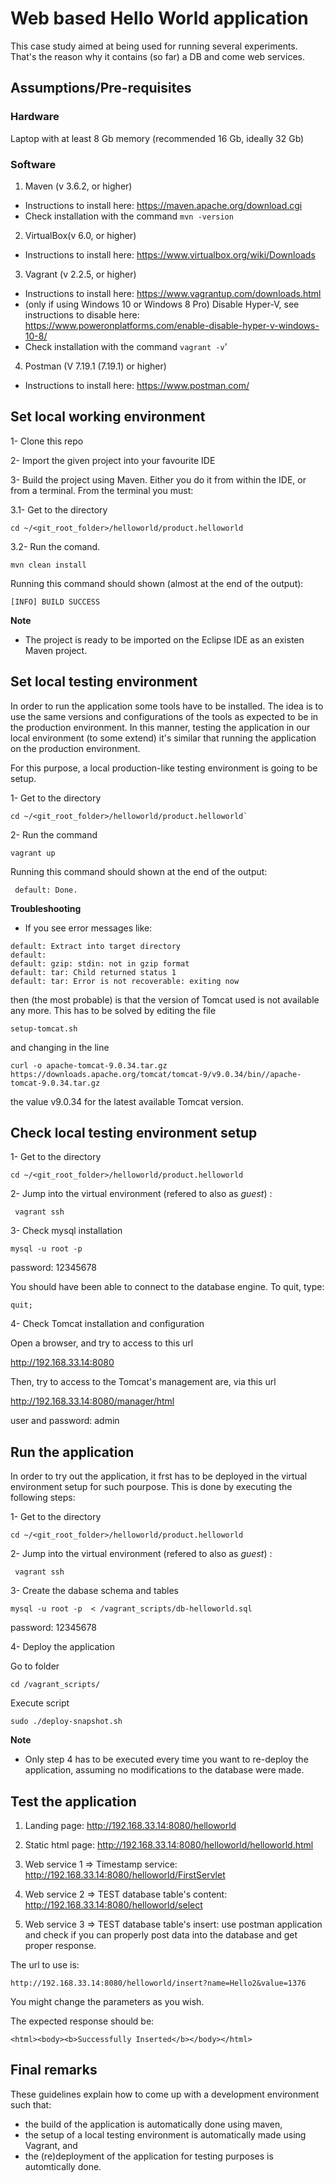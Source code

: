 # Web based Hello World application
This case study aimed at being used for running several experiments.
That's the reason why it contains (so far) a DB and come web services.


## Assumptions/Pre-requisites

### Hardware
Laptop with at least 8 Gb memory (recommended 16 Gb, ideally 32 Gb)

### Software
1. Maven (v 3.6.2, or higher)
* Instructions to install here: https://maven.apache.org/download.cgi
* Check installation with the command `mvn -version`



2. VirtualBox(v 6.0, or higher)
* Instructions to install here: https://www.virtualbox.org/wiki/Downloads 


3. Vagrant (v 2.2.5, or higher) 
* Instructions to install here: https://www.vagrantup.com/downloads.html
* (only if using Windows 10 or Windows 8 Pro) Disable Hyper-V, see instructions to disable here: https://www.poweronplatforms.com/enable-disable-hyper-v-windows-10-8/
* Check installation with the command `vagrant -v`'


4. Postman (V 7.19.1 (7.19.1) or higher)
* Instructions to install here: https://www.postman.com/




## Set local working environment

1- Clone this repo

2- Import the given project into your favourite IDE

3- Build the project using Maven. Either you do it from within the IDE, or from a terminal. From the terminal you must:

3.1-  Get to the directory

```
cd ~/<git_root_folder>/helloworld/product.helloworld
```

3.2- Run the comand.

```
mvn clean install
```

Running this command should shown (almost at the end of the output):

```
[INFO] BUILD SUCCESS
```


**Note**

* The project is ready to be imported on the Eclipse IDE as an existen Maven project.




## Set local testing environment
In order to run the application some tools have to be installed. The idea is to use the same versions and configurations of the tools
as expected to be in the production environment. In this manner, testing the application in our local environment (to some extend) 
it's similar that running the application on the production environment. 

For this purpose, a local production-like testing environment is going to be setup. 


1-  Get to the directory

```
cd ~/<git_root_folder>/helloworld/product.helloworld`
```


2-  Run the command

```
vagrant up
```

Running this command should shown at the end of the output:

```
 default: Done.
```

**Troubleshooting**

* If you see error messages like:
```
default: Extract into target directory
default: 
default: gzip: stdin: not in gzip format
default: tar: Child returned status 1
default: tar: Error is not recoverable: exiting now
```
then (the most probable) is that the version of Tomcat used is not available any more.
This has to be solved by editing the file
```
setup-tomcat.sh
```
and changing in the line
```
curl -o apache-tomcat-9.0.34.tar.gz https://downloads.apache.org/tomcat/tomcat-9/v9.0.34/bin//apache-tomcat-9.0.34.tar.gz
```
the value v9.0.34 for the latest available Tomcat version.






## Check local testing environment setup


1-  Get to the directory

```
cd ~/<git_root_folder>/helloworld/product.helloworld
```

2- Jump into the virtual environment (refered to also as *guest*) : 
```
 vagrant ssh
```


3-  Check mysql installation

```
mysql -u root -p
```

password: 12345678

You should have been able to connect to the database engine. To quit, type:

```
quit;
```


4-  Check Tomcat installation and configuration

Open a browser, and try to access to this url

http://192.168.33.14:8080


Then, try to access to the Tomcat's management are, via this url

http://192.168.33.14:8080/manager/html

user and password: admin




## Run the application

In order to try out the application, it frst has to be deployed in the virtual environment setup for such pourpose.
This is done by executing the following steps:


1-  Get to the directory

```
cd ~/<git_root_folder>/helloworld/product.helloworld
```

2- Jump into the virtual environment (refered to also as *guest*) : 
```
 vagrant ssh
```

3- Create the dabase schema and tables 

```
mysql -u root -p  < /vagrant_scripts/db-helloworld.sql
```

password: 12345678


4- Deploy the application

Go to folder
```
cd /vagrant_scripts/
 ```

Execute script
```
sudo ./deploy-snapshot.sh
 ```


**Note**

* Only step 4 has to be executed every time you want to re-deploy the application, assuming no modifications to the 
database were made. 



## Test the application


1. Landing page: http://192.168.33.14:8080/helloworld
2. Static html page: http://192.168.33.14:8080/helloworld/helloworld.html
3. Web service 1 => Timestamp service: http://192.168.33.14:8080/helloworld/FirstServlet
4. Web service 2 => TEST database table's content: http://192.168.33.14:8080/helloworld/select

5. Web service 3 => TEST database table's insert: use postman application and check if you can properly post
data into the database and get proper response.

The url to use is: 

```
http://192.168.33.14:8080/helloworld/insert?name=Hello2&value=1376
```

You might change the parameters as you wish.

The expected response should be:

```
<html><body><b>Successfully Inserted</b></body></html>
```


## Final remarks

These guidelines explain how to come up with a development environment such that:

- the build of the application is automatically done using maven,
- the setup of a local testing environment is automatically made using Vagrant, and
- the (re)deployment of the application for testing purposes is automtically done.
